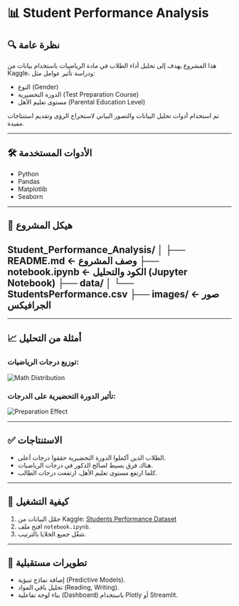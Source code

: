 # 📊 Student Performance Analysis

## 🔍 نظرة عامة
هذا المشروع يهدف إلى تحليل أداء الطلاب في مادة الرياضيات باستخدام بيانات من Kaggle، ودراسة تأثير عوامل مثل:
- النوع (Gender)
- الدورة التحضيرية (Test Preparation Course)
- مستوى تعليم الأهل (Parental Education Level)

تم استخدام أدوات تحليل البيانات والتصور البياني لاستخراج الرؤى وتقديم استنتاجات مفيدة.

---

## 🛠️ الأدوات المستخدمة
- Python
- Pandas
- Matplotlib
- Seaborn

---

## 📂 هيكل المشروع


Student_Performance_Analysis/
│
├── README.md ← وصف المشروع
├── notebook.ipynb ← الكود والتحليل (Jupyter Notebook)
├── data/
│ └── StudentsPerformance.csv
├── images/ ← صور الجرافيكس
---

---

## 📈 أمثلة من التحليل
### توزيع درجات الرياضيات:
![Math Distribution](images/math_distribution.png)

### تأثير الدورة التحضيرية على الدرجات:
![Preparation Effect](images/preparation_boxplot.png)

---

## ✅ الاستنتاجات
- الطلاب الذين أكملوا الدورة التحضيرية حققوا درجات أعلى.
- هناك فرق بسيط لصالح الذكور في درجات الرياضيات.
- كلما ارتفع مستوى تعليم الأهل، ارتفعت درجات الطالب.

---

## 🚀 كيفية التشغيل
1. حمّل البيانات من Kaggle: [Students Performance Dataset](https://www.kaggle.com/datasets/spscientist/students-performance-in-exams)
2. افتح ملف `notebook.ipynb`.
3. شغّل جميع الخلايا بالترتيب.

---

## 📌 تطويرات مستقبلية
- إضافة نماذج تنبؤية (Predictive Models).
- تحليل باقي المواد (Reading, Writing).
- بناء لوحة تفاعلية (Dashboard) باستخدام Plotly أو Streamlit.

